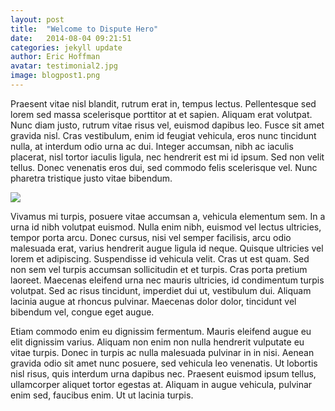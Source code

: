 ```yaml
---
layout: post
title:  "Welcome to Dispute Hero"
date:   2014-08-04 09:21:51
categories: jekyll update
author: Eric Hoffman
avatar: testimonial2.jpg
image: blogpost1.png
---
```


Praesent vitae nisl blandit, rutrum erat in, tempus lectus. Pellentesque sed lorem sed massa scelerisque porttitor at et sapien. Aliquam erat volutpat. Nunc diam justo, rutrum vitae risus vel, euismod dapibus leo. Fusce sit amet gravida nisl. Cras vestibulum, enim id feugiat vehicula, eros nunc tincidunt nulla, at interdum odio urna ac dui. Integer accumsan, nibh ac iaculis placerat, nisl tortor iaculis ligula, nec hendrerit est mi id ipsum. Sed non velit tellus. Donec venenatis eros dui, sed commodo felis scelerisque vel. Nunc pharetra tristique justo vitae bibendum.

![](http://i2.photobucket.com/albums/y35/hungryp/drunkcat.jpg)

Vivamus mi turpis, posuere vitae accumsan a, vehicula elementum sem. In a urna id nibh volutpat euismod. Nulla enim nibh, euismod vel lectus ultricies, tempor porta arcu. Donec cursus, nisi vel semper facilisis, arcu odio malesuada erat, varius hendrerit augue ligula id neque. Quisque ultricies vel lorem et adipiscing. Suspendisse id vehicula velit. Cras ut est quam. Sed non sem vel turpis accumsan sollicitudin et et turpis. Cras porta pretium laoreet. Maecenas eleifend urna nec mauris ultricies, id condimentum turpis volutpat. Sed ac risus tincidunt, imperdiet dui ut, vestibulum dui. Aliquam lacinia augue at rhoncus pulvinar. Maecenas dolor dolor, tincidunt vel bibendum vel, congue eget augue.

Etiam commodo enim eu dignissim fermentum. Mauris eleifend augue eu elit dignissim varius. Aliquam non enim non nulla hendrerit vulputate eu vitae turpis. Donec in turpis ac nulla malesuada pulvinar in in nisi. Aenean gravida odio sit amet nunc posuere, sed vehicula leo venenatis. Ut lobortis nisl risus, quis interdum urna dapibus nec. Praesent euismod ipsum tellus, ullamcorper aliquet tortor egestas at. Aliquam in augue vehicula, pulvinar enim sed, faucibus enim. Ut ut lacinia turpis.